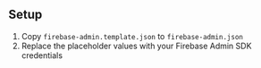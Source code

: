 ## Setup
1. Copy `firebase-admin.template.json` to `firebase-admin.json`
2. Replace the placeholder values with your Firebase Admin SDK credentials
